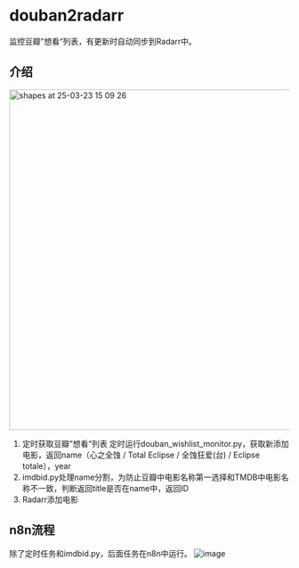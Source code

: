 # douban2radarr
监控豆瓣”想看“列表，有更新时自动同步到Radarr中。
## 介绍
<img width="611" alt="shapes at 25-03-23 15 09 26" src="https://github.com/user-attachments/assets/c8119546-9d94-42d7-96fe-bdbb72f7c287" />

1. 定时获取豆瓣”想看“列表
定时运行douban_wishlist_monitor.py，获取新添加电影，返回name（心之全蚀 / Total Eclipse / 全蚀狂爱(台) / Eclipse totale），year
2. imdbid.py处理name分割，为防止豆瓣中电影名称第一选择和TMDB中电影名称不一致，判断返回title是否在name中，返回ID
3. Radarr添加电影
## n8n流程
除了定时任务和imdbid.py，后面任务在n8n中运行。
![image](https://github.com/user-attachments/assets/149829fc-ca20-429c-8b0e-ec85c274abe7)
